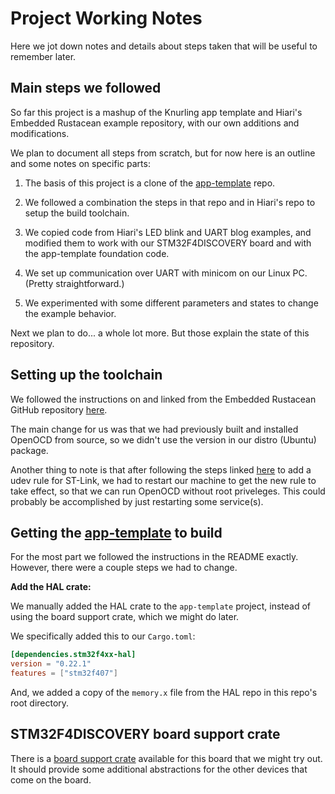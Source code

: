 # Project Working Notes

Here we jot down notes and details about steps taken that will be useful
to remember later.

## Main steps we followed

So far this project is a mashup of the Knurling app template and Hiari's
Embedded Rustacean example repository, with our own additions and modifications.

We plan to document all steps from scratch, but for now here is an outline
and some notes on specific parts:

1. The basis of this project is a clone of the [app-template](https://github.com/knurling-rs/app-template) repo.

2. We followed a combination the steps in that repo and in Hiari's repo to setup the build toolchain.

3. We copied code from Hiari's LED blink and UART blog examples, and modified them to
   work with our STM32F4DISCOVERY board and with the app-template foundation code.

4. We set up communication over UART with minicom on our Linux PC. (Pretty straightforward.)

4. We experimented with some different parameters and states to change the example behavior.

Next we plan to do... a whole lot more. But those explain the state of this repository.

## Setting up the toolchain

We followed the instructions on and linked from the Embedded Rustacean GitHub
repository [here](https://github.com/theembeddedrustacean/learn-stm32f4-rs).

The main change for us was that we had previously built and installed OpenOCD
from source, so we didn't use the version in our distro (Ubuntu) package.

Another thing to note is that after following the steps linked
[here](https://docs.rust-embedded.org/book/intro/install/linux.html)
to add a udev rule for ST-Link, we had to restart our machine to get the
new rule to take effect, so that we can run OpenOCD without root priveleges.
This could probably be accomplished by just restarting some service(s).

## Getting the [app-template](https://github.com/knurling-rs/app-template) to build

For the most part we followed the instructions in the README exactly. However, there were
a couple steps we had to change.

__Add the HAL crate:__

We manually added the HAL crate to the `app-template` project, instead of using the board
support crate, which we might do later.

We specifically added this to our `Cargo.toml`:

```toml
[dependencies.stm32f4xx-hal]
version = "0.22.1"
features = ["stm32f407"]
```

And, we added a copy of the `memory.x` file from the HAL repo in this repo's root directory.

## STM32F4DISCOVERY board support crate

There is a [board support crate](https://github.com/stm32-rs/stm32f407g-disc) available for this
board that we might try out. It should provide some additional abstractions for the other devices
that come on the board.
